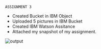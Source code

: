                                                                        ASSIGNMENT 3
                                                                              

- Created Bucket in IBM Object
- Uploaded 5 pictures in IBM Bucket
- Created IBM Watson Assitance
- Attached my snapshot of my assignment.


![output](https://user-images.githubusercontent.com/68805824/197028768-64883ca7-2154-45e8-9fd4-e00e39277e41.png)
